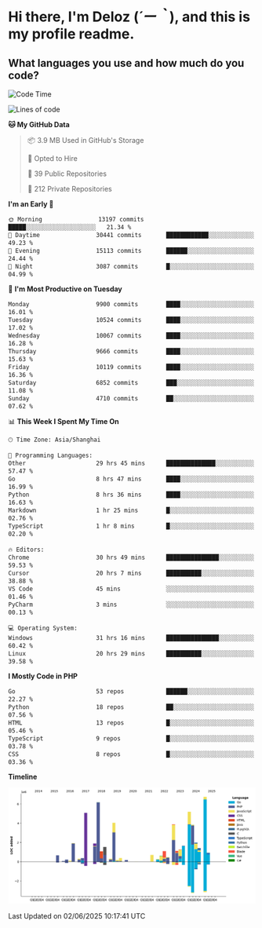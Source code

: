 # **Hi there, I'm Deloz (*´ー｀*), and this is my profile readme.**

## **What languages you use and how much do you code?**

<!--START_SECTION:waka-->
![Code Time](http://img.shields.io/badge/Code%20Time-6%2C519%20hrs%2057%20mins-blue)

![Lines of code](https://img.shields.io/badge/From%20Hello%20World%20I%27ve%20Written-55.6%20million%20lines%20of%20code-blue)

**🐱 My GitHub Data** 

> 📦 3.9 MB Used in GitHub's Storage 
 > 
> 💼 Opted to Hire
 > 
> 📜 39 Public Repositories 
 > 
> 🔑 212 Private Repositories 
 > 
**I'm an Early 🐤** 

```text
🌞 Morning                13197 commits       █████░░░░░░░░░░░░░░░░░░░░   21.34 % 
🌆 Daytime                30441 commits       ████████████░░░░░░░░░░░░░   49.23 % 
🌃 Evening                15113 commits       ██████░░░░░░░░░░░░░░░░░░░   24.44 % 
🌙 Night                  3087 commits        █░░░░░░░░░░░░░░░░░░░░░░░░   04.99 % 
```
📅 **I'm Most Productive on Tuesday** 

```text
Monday                   9900 commits        ████░░░░░░░░░░░░░░░░░░░░░   16.01 % 
Tuesday                  10524 commits       ████░░░░░░░░░░░░░░░░░░░░░   17.02 % 
Wednesday                10067 commits       ████░░░░░░░░░░░░░░░░░░░░░   16.28 % 
Thursday                 9666 commits        ████░░░░░░░░░░░░░░░░░░░░░   15.63 % 
Friday                   10119 commits       ████░░░░░░░░░░░░░░░░░░░░░   16.36 % 
Saturday                 6852 commits        ███░░░░░░░░░░░░░░░░░░░░░░   11.08 % 
Sunday                   4710 commits        ██░░░░░░░░░░░░░░░░░░░░░░░   07.62 % 
```


📊 **This Week I Spent My Time On** 

```text
🕑︎ Time Zone: Asia/Shanghai

💬 Programming Languages: 
Other                    29 hrs 45 mins      ██████████████░░░░░░░░░░░   57.47 % 
Go                       8 hrs 47 mins       ████░░░░░░░░░░░░░░░░░░░░░   16.99 % 
Python                   8 hrs 36 mins       ████░░░░░░░░░░░░░░░░░░░░░   16.63 % 
Markdown                 1 hr 25 mins        █░░░░░░░░░░░░░░░░░░░░░░░░   02.76 % 
TypeScript               1 hr 8 mins         █░░░░░░░░░░░░░░░░░░░░░░░░   02.20 % 

🔥 Editors: 
Chrome                   30 hrs 49 mins      ███████████████░░░░░░░░░░   59.53 % 
Cursor                   20 hrs 7 mins       ██████████░░░░░░░░░░░░░░░   38.88 % 
VS Code                  45 mins             ░░░░░░░░░░░░░░░░░░░░░░░░░   01.46 % 
PyCharm                  3 mins              ░░░░░░░░░░░░░░░░░░░░░░░░░   00.13 % 

💻 Operating System: 
Windows                  31 hrs 16 mins      ███████████████░░░░░░░░░░   60.42 % 
Linux                    20 hrs 29 mins      ██████████░░░░░░░░░░░░░░░   39.58 % 
```

**I Mostly Code in PHP** 

```text
Go                       53 repos            ██████░░░░░░░░░░░░░░░░░░░   22.27 % 
Python                   18 repos            ██░░░░░░░░░░░░░░░░░░░░░░░   07.56 % 
HTML                     13 repos            █░░░░░░░░░░░░░░░░░░░░░░░░   05.46 % 
TypeScript               9 repos             █░░░░░░░░░░░░░░░░░░░░░░░░   03.78 % 
CSS                      8 repos             █░░░░░░░░░░░░░░░░░░░░░░░░   03.36 % 
```



**Timeline**

![Lines of Code chart](https://raw.githubusercontent.com/deloz/deloz/main/assets/bar_graph.png)


 Last Updated on 02/06/2025 10:17:41 UTC
<!--END_SECTION:waka-->

